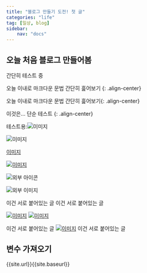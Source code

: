 ```yaml
---
title: "블로그 만들기 도전! 첫 글"
categories: "life"
tag: [일상, blog]
sidebar:
    nav: "docs"
---
```


<!-- # h1 post -->
## 오늘 처음 블로그 만들어봄

간단히 테스트 중

오늘 이내로 마크다운 문법 간단히 흝어보기 {: .align-center}

오늘 이내로 마크다운 문법 간단히 흝어보기{: .align-center}

이것은... 단순 테스트
{: .align-center}

테스트용:![이미지]({{site.url}}{{site.baseurl}}/resource/ee.jpg)

![이미지]({{site.url}}{{site.baseurl}}/resource/ee.jpg)

[이미지]({{site.url}}{{site.baseurl}}/resource/ee.jpg)

[![이미지]({{site.url}}{{site.baseurl}}/resource/ee.jpg)]({{site.url}}{{site.baseurl}}/resource/ee.jpg)


![외부 아이콘](https://mp3cut.net/static/i/v3/favicon.svg)

![외부 이미지](https://mp3cut.net/static/i/v3/apple-touch-icon.png)

이건 서로 붙어있는 글
이건 서로 붙어있는 글

[![이미지]({{site.url}}{{site.baseurl}}/resource/ee.jpg)]({{site.url}}{{site.baseurl}}/resource/ee.jpg)
[![이미지]({{site.url}}{{site.baseurl}}/resource/ee.jpg)]({{site.url}}{{site.baseurl}}/resource/ee.jpg)

이건 서로 붙어있는 글
[![이미지]({{site.url}}{{site.baseurl}}/resource/ee.jpg)]({{site.url}}{{site.baseurl}}/resource/ee.jpg)
이건 서로 붙어있는 글

## 변수 가져오기

{{site.url}}{{site.baseurl}}